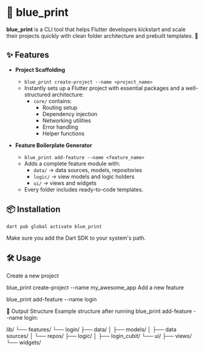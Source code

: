 # 🧱 blue_print

**blue_print** is a CLI tool that helps Flutter developers kickstart and scale their projects quickly with clean folder architecture and prebuilt templates. 🚀

## ✨ Features

- **Project Scaffolding**

  - `blue_print create-project --name <project_name>`
  - Instantly sets up a Flutter project with essential packages and a well-structured architecture:
    - `core/` contains:
      - Routing setup
      - Dependency injection
      - Networking utilities
      - Error handling
      - Helper functions

- **Feature Boilerplate Generator**
  - `blue_print add-feature --name <feature_name>`
  - Adds a complete feature module with:
    - `data/` → data sources, models, repositories
    - `logic/` → view models and logic holders
    - `ui/` → views and widgets
  - Every folder includes ready-to-code templates.

## 📦 Installation

```bash
dart pub global activate blue_print
```

Make sure you add the Dart SDK to your system's path.

## 🛠 Usage

Create a new project

blue_print create-project --name my_awesome_app
Add a new feature

blue_print add-feature --name login

📁 Output Structure
Example structure after running blue_print add-feature --name login:

lib/
└── features/
└── login/
├── data/
│ ├── models/
│ ├── data sources/
│ └── repos/
├── logic/
│ ├── login_cubit/
└── ui/
├── views/
└── widgets/

```

```
